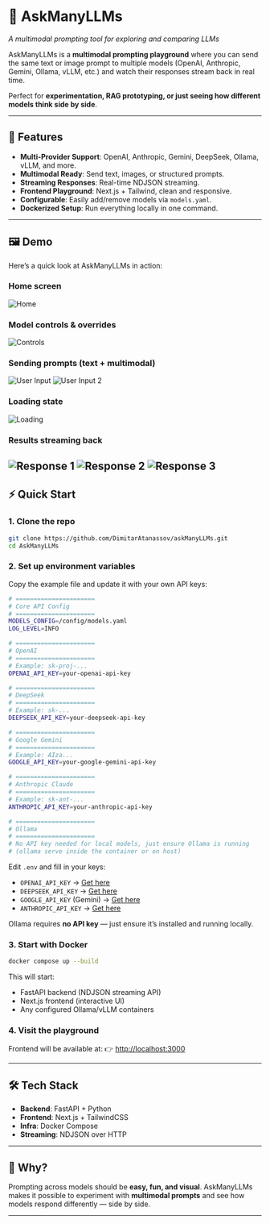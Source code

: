 # 🎤 AskManyLLMs

*A multimodal prompting tool for exploring and comparing LLMs*

AskManyLLMs is a **multimodal prompting playground** where you can send the same text or image prompt to multiple models (OpenAI, Anthropic, Gemini, Ollama, vLLM, etc.) and watch their responses stream back in real time.

Perfect for **experimentation, RAG prototyping, or just seeing how different models think side by side**.

---

## 🚀 Features

* **Multi-Provider Support**: OpenAI, Anthropic, Gemini, DeepSeek, Ollama, vLLM, and more.
* **Multimodal Ready**: Send text, images, or structured prompts.
* **Streaming Responses**: Real-time NDJSON streaming.
* **Frontend Playground**: Next.js + Tailwind, clean and responsive.
* **Configurable**: Easily add/remove models via `models.yaml`.
* **Dockerized Setup**: Run everything locally in one command.

---

## 🖼 Demo

Here’s a quick look at AskManyLLMs in action:

### Home screen
![Home](./screenshots/home.png)

### Model controls & overrides
![Controls](./screenshots/controls.png)

### Sending prompts (text + multimodal)
![User Input](./screenshots/user_in.png)
![User Input 2](./screenshots/user_in2.png)

### Loading state
![Loading](./screenshots/loading.png)

### Results streaming back
![Response 1](./screenshots/res1.png)
![Response 2](./screenshots/res2.png)
![Response 3](./screenshots/res3.png)
---

## ⚡ Quick Start

### 1. Clone the repo

```bash
git clone https://github.com/DimitarAtanassov/askManyLLMs.git
cd AskManyLLMs
```

### 2. Set up environment variables

Copy the example file and update it with your own API keys:

```bash
# ======================
# Core API Config
# ======================
MODELS_CONFIG=/config/models.yaml
LOG_LEVEL=INFO

# ======================
# OpenAI
# ======================
# Example: sk-proj-...
OPENAI_API_KEY=your-openai-api-key

# ======================
# DeepSeek
# ======================
# Example: sk-...
DEEPSEEK_API_KEY=your-deepseek-api-key

# ======================
# Google Gemini
# ======================
# Example: AIza...
GOOGLE_API_KEY=your-google-gemini-api-key

# ======================
# Anthropic Claude
# ======================
# Example: sk-ant-...
ANTHROPIC_API_KEY=your-anthropic-api-key

# ======================
# Ollama
# ======================
# No API key needed for local models, just ensure Ollama is running
# (ollama serve inside the container or on host)
```

Edit `.env` and fill in your keys:

* `OPENAI_API_KEY` → [Get here](https://platform.openai.com/)
* `DEEPSEEK_API_KEY` → [Get here](https://platform.deepseek.com/)
* `GOOGLE_API_KEY` (Gemini) → [Get here](https://aistudio.google.com/app/apikey)
* `ANTHROPIC_API_KEY` → [Get here](https://console.anthropic.com/)

Ollama requires **no API key** — just ensure it’s installed and running locally.

### 3. Start with Docker

```bash
docker compose up --build
```

This will start:

* FastAPI backend (NDJSON streaming API)
* Next.js frontend (interactive UI)
* Any configured Ollama/vLLM containers

### 4. Visit the playground

Frontend will be available at:
👉 [http://localhost:3000](http://localhost:3000)

---

## 🛠 Tech Stack

* **Backend**: FastAPI + Python
* **Frontend**: Next.js + TailwindCSS
* **Infra**: Docker Compose
* **Streaming**: NDJSON over HTTP

---

## 🎯 Why?

Prompting across models should be **easy, fun, and visual**.
AskManyLLMs makes it possible to experiment with **multimodal prompts** and see how models respond differently — side by side.

---

